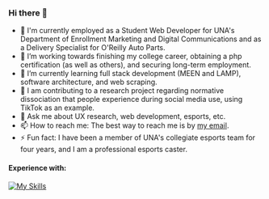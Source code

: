### Hi there 👋

- 🔧 I'm currently employed as a Student Web Developer for UNA's Department of Enrollment Marketing and Digital Communications and as a Delivery Specialist for O'Reilly Auto Parts.
- 🔭 I’m working towards finishing my college career, obtaining a php certification (as well as others), and securing long-term employment.
- 🌱 I’m currently learning full stack development (MEEN and LAMP), software architecture, and web scraping.
- 🔎 I am contributing to a research project regarding normative dissociation that people experience during social media use, using TikTok as an example.
- 💬 Ask me about UX research, web development, esports, etc.
- 📫 How to reach me: The best way to reach me is by [my email](mailto:cody.mcdonald0120@gmail.com).
- ⚡ Fun fact: I have been a member of UNA's collegiate esports team for four years, and I am a professional esports caster.

#### Experience with:
[![My Skills](https://skillicons.dev/icons?i=aws,bash,bootstrap,cs,codepen,css,discord,docker,eclipse,express,gcp,git,github,html,java,js,jquery,linkedin,linux,md,mongodb,mysql,nodejs,php,powershell,pr,py,replit,selenium,twitter,visualstudio,vscode,&perline=16&theme=dark)](https://skillicons.dev)
